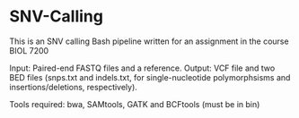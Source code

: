 # SNV-Calling
This is an SNV calling Bash pipeline written for an assignment in the course BIOL 7200

Input: Paired-end FASTQ files and a reference.
Output: VCF file and two BED files (snps.txt and indels.txt, for single-nucleotide polymorphsisms and insertions/deletions, respectively).

Tools required: bwa, SAMtools, GATK and BCFtools (must be in bin)
 
